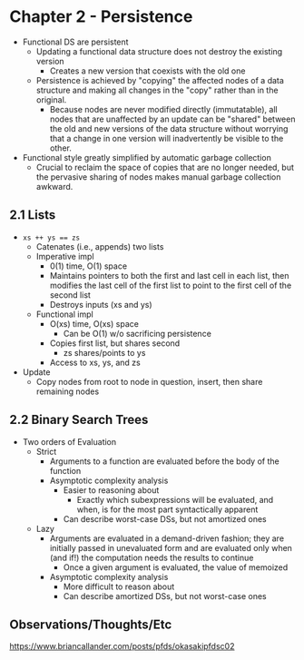 # Chapter 2 - Persistence

- Functional DS are persistent
  - Updating a functional data structure does not destroy the existing version
    - Creates a new version that coexists with the old one
  - Persistence is achieved by "copying" the affected nodes of a data structure and making all changes in the "copy" rather than in the original.
    - Because nodes are never modified directly (immutatable), all nodes that are unaffected by an update can be "shared" between the old and new versions of the data structure without worrying that a change in one version will inadvertently be visible to the other.
- Functional style greatly simplified by automatic garbage collection
  - Crucial to reclaim the space of copies that are no longer needed, but the pervasive sharing of nodes makes manual garbage collection awkward.

## 2.1 Lists

- `xs ++ ys == zs`
  - Catenates (i.e., appends) two lists
  - Imperative impl
    - 0(1) time, O(1) space
    - Maintains pointers to both the first and last cell in each list, then modifies the last cell of the first list to point to the first cell of the second list
    - Destroys inputs (xs and ys)
  - Functional impl
    - O(xs) time, O(xs) space
      - Can be O(1) w/o sacrificing persistence
    - Copies first list, but shares second
      - zs shares/points to ys
    - Access to xs, ys, and zs
- Update
  - Copy nodes from root to node in question, insert, then share remaining nodes

## 2.2 Binary Search Trees

- Two orders of Evaluation
  - Strict
    - Arguments to a function are evaluated before the body of the function
    - Asymptotic complexity analysis
      - Easier to reasoning about 
        - Exactly which subexpressions will be evaluated, and when, is for the most part syntactically apparent
      - Can describe worst-case DSs, but not amortized ones
  - Lazy
    - Arguments are evaluated in a demand-driven fashion; they are initially passed in unevaluated form and are evaluated only when (and if!) the computation needs the results to continue
      - Once a given argument is evaluated, the value of memoized
    - Asymptotic complexity analysis
      - More difficult to reason about
      - Can describe amortized DSs, but not worst-case ones 

## Observations/Thoughts/Etc

https://www.briancallander.com/posts/pfds/okasakipfdsc02